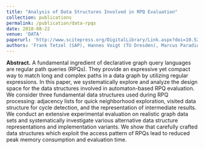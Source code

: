 ```yaml
---
title: "Analysis of Data Structures Involved in RPQ Evaluation"
collection: publications
permalink: /publication/data-rpqs
date: 2018-08-22
venue: 'DATA'
paperurl: 'http://www.scitepress.org/DigitalLibrary/Link.aspx?doi=10.5220/0006860303340343'
authors: 'Frank Tetzel (SAP), Hannes Voigt (TU Dresden), Marcus Paradies (DLR), Romans Kasperovics (SAP) and Wolfgang Lehner (TU Dresden)'
---
```


**Abstract.** A fundamental ingredient of declarative graph query languages are regular path queries (RPQs). They provide an expressive yet compact way to match long and complex paths in a data graph by utilizing regular expressions. In this paper, we systematically explore and analyze the design space for the data structures involved in automaton-based RPQ evaluation. We consider three fundamental data structures used during RPQ processing: adjacency lists for quick neighborhood exploration, visited data structure for cycle detection, and the representation of intermediate results. We conduct an extensive experimental evaluation on realistic graph data sets and systematically investigate various alternative data structure representations and implementation variants. We show that carefully crafted data structures which exploit the access pattern of RPQs lead to reduced peak memory consumption and evaluation time.
